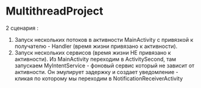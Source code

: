 # MultithreadProject
 
 2 сценария : 
 1. Запуск нескольких  потоков в активности MainActivity с привязкой к получателю - Handler (время жизни привязано к активности).
 2. Запуск нескольких сервисов (время жизни НЕ привязано к активности).
 Из MainActivity переходим в ActivitySecond, там запускаем MyIntentService - фоновый сервис который не зависит от активности. 
 Он эмулирует задержку и создает уведомление - кликая по которому мы переходим в NotificationReceiverActivity
